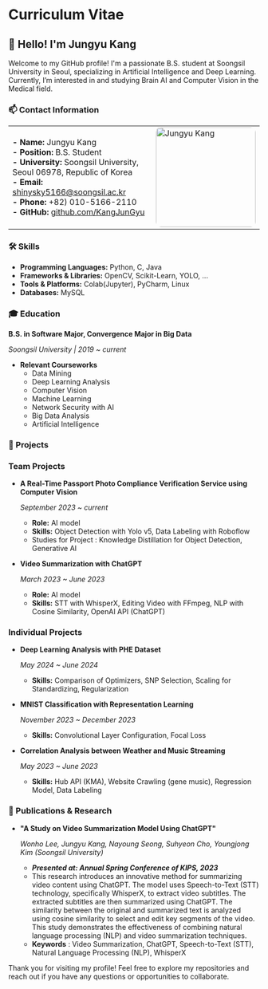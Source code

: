 # Curriculum Vitae

## 👋 Hello! I'm Jungyu Kang

Welcome to my GitHub profile! I'm a passionate B.S. student at Soongsil University in Seoul, specializing in Artificial Intelligence and Deep Learning. Currently, I’m interested in and studying Brain AI and Computer Vision in the Medical field.

### 📫 Contact Information

<table>
  <tr>
    <td>
      <b>- Name:</b> Jungyu Kang <br>
      <b>- Position:</b> B.S. Student <br>
      <b>- University:</b> Soongsil University, Seoul 06978, Republic of Korea <br>
      <b>- Email:</b> <a href="mailto:shinysky5166@soongsil.ac.kr">shinysky5166@soongsil.ac.kr</a> <br>
      <b>- Phone:</b> +82) 010-5166-2110 <br>
      <b>- GitHub:</b> <a href="https://github.com/KangJunGyu">github.com/KangJunGyu</a>
    </td>
    <td>
      <img src="https://github.com/user-attachments/assets/0831c231-e096-4b19-aab7-1c4cb50f888a" alt="Jungyu Kang" width="200px" style="border-radius: 10px;">
    </td>
  </tr>
</table>

### 🛠 Skills

- **Programming Languages:** Python, C, Java
- **Frameworks & Libraries:** OpenCV, Scikit-Learn, YOLO, ...
- **Tools & Platforms:** Colab(Jupyter), PyCharm, Linux
- **Databases:** MySQL

### 🎓 Education

**B.S. in Software Major, Convergence Major in Big Data**

*Soongsil University | 2019 ~ current*

- **Relevant Courseworks**
    - Data Mining
    - Deep Learning Analysis
    - Computer Vision
    - Machine Learning
    - Network Security with AI
    - Big Data Analysis
    - Artificial Intelligence

### 📂 Projects

### Team Projects

- **A Real-Time Passport Photo Compliance Verification Service using Computer Vision**
    
    *September 2023 ~ current*
    
    - **Role:** AI model
    - **Skills:** Object Detection with Yolo v5, Data Labeling with Roboflow
    - Studies for Project : Knowledge Distillation for Object Detection, Generative AI
- **Video Summarization with ChatGPT**
    
    *March 2023 ~ June 2023*
    
    - **Role:** AI model
    - **Skills:** STT with WhisperX, Editing Video with FFmpeg, NLP with Cosine Similarity, OpenAI API (ChatGPT)

### Individual Projects

- **Deep Learning Analysis with PHE Dataset**
    
    *May 2024 ~ June 2024*
    
    - **Skills:** Comparison of Optimizers, SNP Selection, Scaling for Standardizing, Regularization
- **MNIST Classification with Representation Learning**
    
    *November 2023 ~ December 2023*
    
    - **Skills:** Convolutional Layer Configuration, Focal Loss
- **Correlation Analysis between Weather and Music Streaming**
    
    *May 2023 ~ June 2023*
    
    - **Skills:** Hub API (KMA), Website Crawling (gene music), Regression Model, Data Labeling

### 📝 Publications & Research

- **"A Study on Video Summarization Model Using ChatGPT"**
    
    *Wonho Lee, Jungyu Kang, Nayoung Seong, Suhyeon Cho, Youngjong Kim (Soongsil University)*
    
    - ***Presented at: Annual Spring Conference of KIPS, 2023***
    - This research introduces an innovative method for summarizing video content using ChatGPT. The model uses Speech-to-Text (STT) technology, specifically WhisperX, to extract video subtitles. The extracted subtitles are then summarized using ChatGPT. The similarity between the original and summarized text is analyzed using cosine similarity to select and edit key segments of the video. This study demonstrates the effectiveness of combining natural language processing (NLP) and video summarization techniques.
    - **Keywords** : Video Summarization, ChatGPT, Speech-to-Text (STT), Natural Language Processing (NLP), WhisperX

Thank you for visiting my profile! Feel free to explore my repositories and reach out if you have any questions or opportunities to collaborate.
